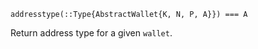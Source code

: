 ```
addresstype(::Type{AbstractWallet{K, N, P, A}}) === A
```

Return address type for a given `wallet`.
